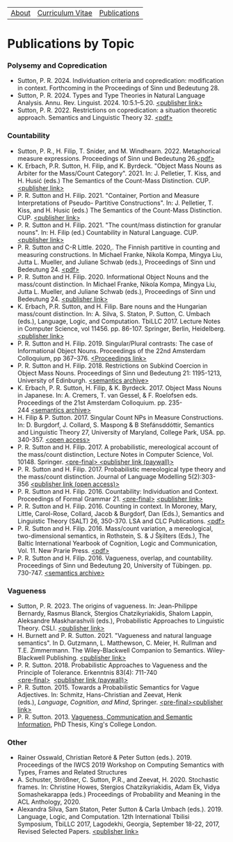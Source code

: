 <table>
  <tbody>
    <tr>
      <td><a href="index">About</a></td>
      <td><a href="cv">Curriculum Vitae</a></td>
      <td><a href="papers">Publications</a></td>
    </tr>
    </tbody>
</table>



# Publications by Topic 

<!--<p>My publications are listed by topic and subsequently by year. </p>

## By Topic-->

### Polysemy and Copredication

<!-- wp:list -->
<ul>
<li>Sutton, P. R. 2024. Individuation criteria and copredication: modification in context. Forthcoming in the Proceedings of Sinn und Bedeutung 28.</li>
<li>Sutton, P. R. 2024. Types and Type Theories in Natural Language Analysis. Annu. Rev. Linguist. 2024. 10:5.1–5.20. <a href="https://doi.org/10.1146/annurev-linguistics-031422-113929">&lt;publisher link&gt;</a></li>
<li>Sutton, P. R. 2022. Restrictions on copredication: a situation theoretic approach. Semantics and Linguistic Theory 32. <a href="http://journals.linguisticsociety.org/proceedings/index.php/SALT/article/view/32.017">&lt;pdf&gt;</a></li>
</ul>



### Countability

<!-- wp:list -->
<ul>
<li>Sutton, P. R., H. Filip, T. Snider, and M. Windhearn. 2022. Metaphorical measure expressions. Proceedings of Sinn und Bedeutung 26.<a href="https://ojs.ub.uni-konstanz.de/sub/index.php/sub/article/view/1032">&lt;pdf&gt;</a></li>
<li>K. Erbach, P.R. Sutton, H. Filip, and K. Byrdeck. "Object Mass Nouns as Arbiter for the Mass/Count Category". 2021. In: J. Pelletier, T. Kiss, and H. Husić (eds.) The Semantics of the Count-Mass Distinction. CUP. <a href="https://www.cambridge.org/core/books/abs/things-and-stuff/object-mass-nouns-as-an-arbiter-for-the-countmass-category/B41DDF60DD5C088383F1A7244F92CEF0">&lt;publisher link&gt;</a></li>
<li>P. R. Sutton and H. Filip. 2021. "Container, Portion and Measure Interpretations of Pseudo- Partitive Constructions". In: J. Pelletier, T. Kiss, and H. Husic (eds.) The Semantics of the Count-Mass Distinction. CUP. <a href="https://www.cambridge.org/core/books/abs/things-and-stuff/container-portion-and-measure-interpretations-of-pseudopartitive-constructions/C696581BF0F2DC99832AB01057D12DC6">&lt;publisher link&gt;</a></li>
<li>P. R. Sutton and H. Filip. 2021. "The count/mass distinction for granular nouns". In: H. Filip (ed.) Countability in Natural Language. CUP. <a href="https://www.cambridge.org/core/books/abs/countability-in-natural-language/countmass-distinction-for-granular-nouns/9669F50DFA386D283AAEE1F9C291729E">&lt;publisher link&gt;</a></li>
<li>P. R. Sutton and C-R Little. 2020,. The Finnish partitive in counting and measuring constructions. In Michael Franke, Nikola Kompa, Mingya Liu, Jutta L. Mueller, and Juliane Schwab (eds.), Proceedings of Sinn und Bedeutung 24. <a href="https://semanticsarchive.net/Archive/mZhNDA4Y/52_sutton_little.pdf">&lt;pdf&gt;</a></li>
<li>P. R. Sutton and H. Filip. 2020. Informational Object Nouns and the mass/count distinction. In Michael Franke, Nikola Kompa, Mingya Liu, Jutta L. Mueller, and Juliane Schwab (eds.), Proceedings of Sinn und Bedeutung 24. <a href="https://ojs.ub.uni-konstanz.de/sub/index.php/sub/article/view/900">&lt;publisher link&gt;</a></li>
<li>K. Erbach, P.R. Sutton, and H. Filip. Bare nouns and the Hungarian mass/count distinction. In: A. Silva, S. Staton, P. Sutton, C. Umbach (eds.), Language, Logic, and Computation. TbiLLC 2017. Lecture Notes in Computer Science, vol 11456. pp. 86-107. Springer, Berlin, Heidelberg. <a href="https://link.springer.com/chapter/10.1007/978-3-662-59565-7_5">&lt;publisher link&gt;</a></li>
<li>P. R. Sutton and H. Filip. 2019. Singular/Plural contrasts: The case of Informational Object Nouns. Proceedings of the 22nd Amsterdam Colloquium, pp 367–376. <a href="http://events.illc.uva.nl/AC/AC2019/uploaded_files/inlineitem/Sutton_and_Filip_Singular_plural_contrasts_the_case.pdf">&lt;Proceedings link&gt;</a></li>
<li>P. R. Sutton and H. Filip. 2018. Restrictions on Subkind Coercion in Object Mass Nouns. Proceedings of Sinn und Bedeutung 21: 1195-1213, University of Edinburgh.&nbsp;<a href="https://semanticsarchive.net/Archive/DRjNjViN/SuttonFilip.pdf">&lt;semantics archive&gt;</a></li>
<li>K. Erbach, P. R. Sutton, H. Filip, &amp; K. Byrdeck. 2017. Object Mass Nouns in Japanese. In: A. Cremers, T. van Gessel, &amp; F. Roelofsen eds. Proceedings of the 21st Amsterdam Colloquium. pp. 235-244&nbsp;<a href="https://semanticsarchive.net/Archive/jZiM2FhZ/AC2017-Proceedings.pdf">&lt;semantics archive&gt;</a></li>
<li>H. Filip &amp; P. Sutton. 2017. Singular Count NPs in Measure Constructions. In: D. Burgdorf, J. Collard, S. Maspong &amp; B Stefánsddóttir, Semantics and Linguistic Theory 27, University of Maryland, College Park, USA. pp. 340-357.&nbsp;<a href="https://journals.linguisticsociety.org/proceedings/index.php/SALT/article/view/27.340">&lt;open access&gt;</a></li>
<li>P. R. Sutton and H. Filip. 2017. A probabilistic, mereological account of the mass/count distinction, Lecture Notes in Computer Science, Vol. 10148. Springer.&nbsp;<a href="http://peter-sutton.co.uk/wp-content/uploads/2019/07/TbiLLC_ms.pdf">&lt;pre-final&gt;</a><a href="https://link.springer.com/book/10.1007%2F978-3-662-54332-0">  &lt;publisher link (paywall)&gt;</a></li>
<li>P. R. Sutton and H. Filip. 2017. Probabilistic mereological type theory and the mass/count distinction. Journal of Language Modelling 5(2):303-356&nbsp;<a href="http://jlm.ipipan.waw.pl/index.php/JLM/article/view/144/177">&lt;publisher link (open access)&gt;</a></li>
<li>P. R. Sutton and H. Filip. 2016. Countability: Individuation and Context. Proceedings of Formal Grammar 21.&nbsp;<a href="http://peter-sutton.co.uk/wp-content/uploads/2019/07/fg_ms.pdf">&lt;pre-final&gt;</a>&nbsp;<a href="http://www.springer.com/gp/book/9783662530412">&lt;publisher link&gt;</a></li>
<li> P. R. Sutton and H. Filip. 2016. Counting in context. In Moroney, Mary, Little, Carol-Rose, Collard, Jacob &amp; Burgdorf, Dan (Eds.), Semantics and Linguistic Theory (SALT) 26, 350-370. LSA and CLC Publications.&nbsp;<a href="http://journals.linguisticsociety.org/proceedings/index.php/SALT/article/view/26.350/3661">&lt;pdf&gt;</a></li>
<li>P. R. Sutton and H. Filip. 2016. Mass/count variation, a mereological, two-dimensional semantics, in Rothstein, S. &amp; J Šķilters (Eds.), The Baltic International Yearbook of Cognition, Logic and Communication, Vol. 11. New Prarie Press.&nbsp;<a href="http://newprairiepress.org/cgi/viewcontent.cgi?article=1110&amp;context=biyclc">&lt;pdf&gt;</a></li>
<li>P. R. Sutton and H. Filip. 2016. Vagueness, overlap, and countability. Proceedings of Sinn und Bedeutung 20, University of Tübingen. pp. 730-747.&nbsp;<a href="http://semanticsarchive.net/sub2015/SeparateArticles/Sutton-Filip-SuB20.pdf">&lt;semantics archive&gt;</a></li>
</ul>
<!-- /wp:list -->

<!-- wp:heading {"level":3} -->
### Vagueness
<!-- /wp:heading -->



<!-- wp:list -->
<ul>
<li>Sutton, P. R. 2023. The origins of vagueness. In: Jean-Philippe Bernardy, Rasmus Blanck, Stergios Chatzikyriakidis, Shalom Lappin, Aleksandre Maskharashvili (eds.), Probabilistic Approaches to Linguistic Theory. CSLI. <a href="https://press.uchicago.edu/ucp/books/book/distributed/P/bo198661279.html">&lt;publisher link&gt;</a> </li>
<li>H. Burnett and P. R. Sutton. 2021. "Vagueness and natural language semantics". In D. Gutzmann, L. Matthewson, C. Meier, H. Rullman and T.E. Zimmermann. The Wiley-Blackwell Companion to Semantics. Wiley-Blackwell Publishing. <a href="https://onlinelibrary.wiley.com/doi/abs/10.1002/9781118788516.sem053">&lt;publisher link&gt;</a></li>
  <li>P. R. Sutton. 2018. Probabilistic Approaches to Vagueness and the Principle of Tolerance. Erkenntnis 83(4): 711-740&nbsp;<br> <a href="http://peter-sutton.co.uk/wp-content/uploads/2019/07/prob_tol.pdf">&lt;pre-final&gt;</a>&nbsp;  <a href="https://link.springer.com/article/10.1007/s10670-017-9910-6">&lt;publisher link (paywall)&gt;</a></li>
  <li>P. R. Sutton. 2015. Towards a Probabilistic Semantics for Vague Adjectives. In: Schmitz, Hans-Christian and Zeevat, Henk (eds.),&nbsp;<em>Language, Cognition, and Mind</em>, Springer.&nbsp;<a href="http://peter-sutton.co.uk/wp-content/uploads/2019/07/bnlsp.pdf">&lt;pre-final&gt;</a><a href="http://www.springer.com/de/book/9783319170633">&lt;publisher link&gt;</a></li><li>P. R. Sutton. 2013. <a href="http://peter-sutton.co.uk/wp-content/uploads/2019/07/phd_thesis.pdf">Vagueness, Communication and Semantic Information</a>, PhD Thesis, King's College London.</li></ul>
<!-- /wp:list -->

<!-- wp:heading {"level":3} -->
### Other
<!-- /wp:heading -->

<!-- wp:list -->
<ul>
  <li>Rainer Osswald, Christian Retoré & Peter Sutton (eds.). 2019. Proceedings of the IWCS 2019 Workshop on Computing Semantics with Types, Frames and Related Structures </li>
<li>A. Schuster, Strößner, C. Sutton, P.R., and Zeevat, H. 2020. Stochastic frames. In: Christine Howes, Stergios Chatzikyriakidis, Adam Ek, Vidya Somashekarappa (eds.) Proceedings of Probability and Meaning in the ACL Anthology, 2020.</li>
  <li>Alexandra Silva, Sam Staton, Peter Sutton &amp; Carla Umbach (eds.). 2019. Language, Logic, and Computation. 12th International Tbilisi Symposium, TbiLLC 2017, Lagodekhi, Georgia, September 18-22, 2017, Revised Selected Papers. <a href="https://link.springer.com/book/10.1007/978-3-662-59565-7#about">&lt;publisher link&gt;</a></li></ul>
<!-- /wp:list -->


